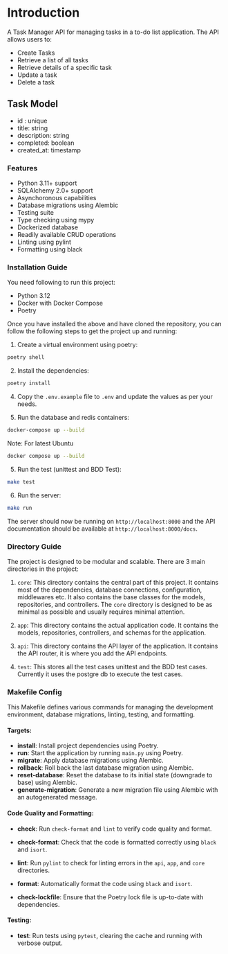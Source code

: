 # Introduction

A Task Manager API for managing tasks in a to-do list application. The API allows users to:

* Create Tasks
* Retrieve a list of all tasks
* Retrieve details of a specific task
* Update a task
* Delete a task

## Task Model

* id : unique
* title: string
* description: string
* completed: boolean
* created_at: timestamp


### Features

- Python 3.11+ support
- SQLAlchemy 2.0+ support
- Asynchoronous capabilities
- Database migrations using Alembic
- Testing suite
- Type checking using mypy
- Dockerized database
- Readily available CRUD operations
- Linting using pylint
- Formatting using black


### Installation Guide

You need following to run this project:

- Python 3.12
- Docker with Docker Compose
- Poetry


Once you have installed the above and have cloned the repository, you can follow the following steps to get the project up and running:

1. Create a virtual environment using poetry:

```bash
poetry shell
```

2. Install the dependencies:

```bash
poetry install
```
4. Copy the `.env.example` file to `.env` and update the values as per your needs.

3. Run the database and redis containers:

```bash
docker-compose up --build
```
Note: For latest Ubuntu 
```bash
docker compose up --build
```


5. Run the test (unittest and BDD Test):

```bash
make test
```

6. Run the server:

```bash
make run
```

The server should now be running on `http://localhost:8000` and the API documentation should be available at `http://localhost:8000/docs`.



### Directory Guide

The project is designed to be modular and scalable. There are 3 main directories in the project:

1. `core`: This directory contains the central part of this project. It contains most of the dependencies, database connections, configuration, middlewares etc. It also contains the base classes for the models, repositories, and controllers. The `core` directory is designed to be as minimal as possible and usually requires minimal attention.

2. `app`: This directory contains the actual application code. It contains the models, repositories, controllers, and schemas for the application. 

3. `api`: This directory contains the API layer of the application. It contains the API router, it is where you add the API endpoints.

4. `test`: This stores all the test cases unittest and the BDD test cases. Currently it uses the postgre db to execute the test cases.


### Makefile Config

This Makefile defines various commands for managing the development environment, database migrations, linting, testing, and formatting.

#### Targets:

- **install**: Install project dependencies using Poetry.
- **run**: Start the application by running `main.py` using Poetry.
- **migrate**: Apply database migrations using Alembic.
- **rollback**: Roll back the last database migration using Alembic.
- **reset-database**: Reset the database to its initial state (downgrade to base) using Alembic.
- **generate-migration**: Generate a new migration file using Alembic with an autogenerated message.
  
#### Code Quality and Formatting:
- **check**: Run `check-format` and `lint` to verify code quality and format.
- **check-format**: Check that the code is formatted correctly using `black` and `isort`.
- **lint**: Run `pylint` to check for linting errors in the `api`, `app`, and `core` directories.
- **format**: Automatically format the code using `black` and `isort`.

- **check-lockfile**: Ensure that the Poetry lock file is up-to-date with dependencies.
  
#### Testing:
- **test**: Run tests using `pytest`, clearing the cache and running with verbose output.
